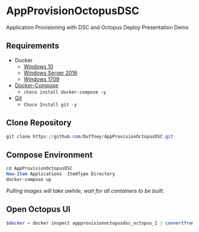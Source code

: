 # AppProvisionOctopusDSC
Application Provisioning with DSC and Octopus Deploy Presentation Demo

## Requirements

* Docker
    * [Windows 10](https://docs.docker.com/docker-for-windows/install/)
    * [Windows Server 2016](http://www.tomsitpro.com/articles/how-to-deploy-windows-server-docker-containers,1-3326.html)
    * [Windows 1709](https://docs.docker.com/engine/installation/windows/docker-ee/)
* [Docker-Compose](https://docs.docker.com/compose/install/)
    * `choco install docker-compose -y`
* [Git](https://git-scm.com/download/win)
    * `Choco Install git -y`

## Clone Repository

```powershell
git clone https://github.com/Duffney/AppProvisionOctopusDSC.git
```

## Compose Environment

```powershell
cd AppProvisionOctopusDSC
New-Item Applications -ItemType Directory
docker-compose up
```
_Pulling images will take awhile, wait for all containers to be built._

## Open Octopus UI

```powershell
$docker = docker inspect appprovisionoctopusdsc_octopus_1 | convertfrom-json;start "http://$($docker[0].NetworkSettings.Networks.nat.IpAddress):81"
```
